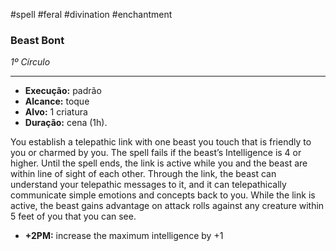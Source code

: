 #spell #feral #divination #enchantment 
### Beast Bont
*1º Círculo*
___
- **Execução:** padrão
- **Alcance:** toque
- **Alvo:** 1 criatura
- **Duração:** cena (1h).

You establish a telepathic link with one beast you touch that is friendly to you or charmed by you. The spell fails if the beast’s Intelligence is 4 or higher. Until the spell ends, the link is active while you and the beast are within line of sight of each other. Through the link, the beast can understand your telepathic messages to it, and it can telepathically communicate simple emotions and concepts back to you. While the link is active, the beast gains advantage on attack rolls against any creature within 5 feet of you that you can see.

- **+2PM:** increase the maximum intelligence by +1
